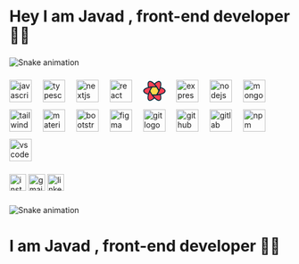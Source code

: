 <h1>Hey I am Javad , front-end developer 🙋‍♂️</h1>

###

<img
  src="https://profile-readme-generator.com/assets/snake.svg"
  alt="Snake animation"
/>

###

<div align="left">
  <img
    src="https://cdn.jsdelivr.net/gh/devicons/devicon/icons/javascript/javascript-original.svg"
    height="40"
    alt="javascript logo"
  />
  <img width="12" />
  <img
    src="https://cdn.jsdelivr.net/gh/devicons/devicon/icons/typescript/typescript-original.svg"
    height="40"
    alt="typescript logo"
  />
  <img width="12" />
  <img
    src="https://cdn.jsdelivr.net/gh/devicons/devicon/icons/nextjs/nextjs-original.svg"
    height="40"
    alt="nextjs logo"
  />
  <img width="12" />
  <img
    src="https://cdn.jsdelivr.net/gh/devicons/devicon/icons/react/react-original.svg"
    height="40"
    alt="react logo"
  />
  <img width="12" />
  <span>
    <svg
      xmlns="http://www.w3.org/2000/svg"
      width="40px"
      height="40px"
      viewBox="0 0 256 230"
      version="1.1"
      preserveAspectRatio="xMidYMid"
    >
      <g>
        <path
          d="M157.980086,142.487022 L153.069644,151.013778 C151.590359,153.58242 148.851879,155.165468 145.887725,155.165468 L108.270548,155.165468 C105.306395,155.165468 102.567914,153.58242 101.088629,151.013778 L96.1777266,142.487022 L157.980086,142.487022 Z M171.727194,118.616863 L163.068777,133.650878 L91.0890359,133.650878 L82.4310791,118.616863 L171.727194,118.616863 Z M163.386935,95.2748201 L171.741007,109.78118 L82.4172662,109.78118 L90.7713381,95.2748201 L163.386935,95.2748201 Z M145.887725,73.2086331 C148.851879,73.2086331 151.590359,74.7916804 153.069644,77.3603227 L158.298245,86.4386762 L95.8600287,86.4386762 L101.088629,77.3603227 C102.567914,74.7916804 105.306395,73.2086331 108.270548,73.2086331 L145.887725,73.2086331 Z"
          fill="#00435B"
        ></path>
        <path
          d="M53.5228243,69.2519666 C49.3557543,49.046027 48.4614888,33.5482436 51.1550425,22.2946934 C52.7570141,15.6017254 55.6858056,10.1416955 60.1392594,6.20237896 C64.8409457,2.0434872 70.7853914,0.00271399669 77.464599,0.00271399669 C88.4833026,0.00271399669 100.066708,5.02738845 112.445608,14.5729445 C117.494731,18.4663991 122.735073,23.1593458 128.177383,28.6544179 C128.610547,28.0967615 129.100183,27.5707574 129.645716,27.0846114 C145.032058,13.3732532 157.986014,4.85421104 169.065645,1.56952494 C175.653591,-0.383548437 181.838857,-0.569619914 187.471409,1.32590625 C193.416935,3.32675759 198.15432,7.46280771 201.496675,13.2560937 C207.012767,22.8171061 208.467426,35.3803455 206.410907,50.8927245 C205.572649,57.2157177 204.139587,64.103296 202.114822,71.5660814 C202.878713,71.6583298 203.644518,71.8277005 204.402582,72.078912 C223.924455,78.5481835 237.747984,85.5050986 246.117081,93.455615 C251.09648,98.1859692 254.348089,103.452282 255.523523,109.281738 C256.764195,115.434739 255.554443,121.606357 252.21598,127.395333 C246.710179,136.942525 236.586635,144.472296 222.164328,150.436421 C216.37329,152.831216 209.821074,155.000103 202.500392,156.950715 C202.834427,157.704922 203.093586,158.505888 203.266881,159.346186 C207.433951,179.552126 208.328217,195.049909 205.634663,206.303459 C204.032691,212.996427 201.1039,218.456457 196.650446,222.395774 C191.94876,226.554666 186.004314,228.595439 179.325107,228.595439 C168.306403,228.595439 156.722997,223.570764 144.344098,214.025209 C139.241235,210.090314 133.943061,205.338818 128.438479,199.768003 C127.872101,200.653965 127.176715,201.477453 126.354284,202.210353 C110.967942,215.921711 98.0139856,224.440753 86.9343548,227.725439 C80.3464094,229.678512 74.1611432,229.864584 68.5285912,227.969058 C62.5830653,225.968206 57.8456799,221.832156 54.5033245,216.03887 C48.9872327,206.477858 47.5325739,193.914618 49.5890933,178.402239 C50.4576511,171.850687 51.9647931,164.692994 54.1070674,156.917346 C53.2696983,156.832501 52.4289017,156.65542 51.5974183,156.379879 C32.0755448,149.910607 18.2520163,142.953692 9.88291895,135.003176 C4.90351995,130.272821 1.65191076,125.006509 0.476476948,119.177053 C-0.76419548,113.024052 0.445556656,106.852434 3.78402002,101.063457 C9.28982045,91.5162659 19.4133646,83.9864941 33.8356726,78.0223691 C39.7992613,75.556218 46.5700659,73.3296382 54.1560449,71.3342936 C53.8857623,70.6726423 53.6723366,69.9769434 53.5228243,69.2519666 Z"
          fill="#002B3B"
        ></path>
        <path
          d="M189.647082,161.332552 C191.588117,160.988559 193.448154,162.232965 193.881519,164.142164 L193.905355,164.25523 L194.112185,165.329619 C200.82206,200.606276 196.095493,218.244604 179.932483,218.244604 C164.118603,218.244604 143.987753,203.193799 119.539933,173.09219 C118.999764,172.427101 118.70835,171.594508 118.715576,170.737729 C118.733331,168.741874 120.335,167.130688 122.316684,167.087425 L122.431425,167.086678 L123.718886,167.095808 C134.00664,167.151581 144.007879,166.792879 153.722602,166.019701 C165.1903,165.107007 177.165126,163.544623 189.647082,161.332552 Z M78.6458633,134.666898 L78.7078446,134.771519 L79.3538232,135.898918 C84.5306616,144.89904 89.9242479,153.441244 95.5345809,161.52553 C102.141724,171.04618 109.571769,180.684341 117.824717,190.440012 C119.101455,191.949222 118.955699,194.189372 117.515334,195.521636 L117.421639,195.605425 L116.591258,196.320149 C89.2852865,219.716955 71.5374632,224.387736 63.3477884,210.332492 C55.3313515,196.574563 58.2377577,171.558816 72.0670066,135.285251 C72.3708961,134.488162 72.9420247,133.821259 73.6828929,133.398394 C75.4143371,132.410139 77.6096238,132.980798 78.6458633,134.666898 Z M203.503403,82.6131343 L203.615296,82.6495484 L204.643048,83.0044846 C238.347807,94.729024 251.153123,107.613829 243.058996,121.658899 C235.142689,135.395415 212.128983,145.396769 174.017881,151.66296 C173.167999,151.802697 172.296021,151.640191 171.553528,151.203694 C169.79981,150.172718 169.213912,147.915277 170.244889,146.16156 C175.703461,136.876387 180.619696,127.637538 184.993594,118.445014 C189.954111,108.019605 194.609306,96.8294082 198.959178,84.8744237 C199.618683,83.061871 201.556008,82.0774197 203.391185,82.580471 L203.503403,82.6131343 Z M84.4464723,76.7099745 C86.2001901,77.740951 86.7860876,79.9983917 85.7551111,81.7521091 C80.2965391,91.0372816 75.3803041,100.27613 71.006406,109.468655 C66.0458889,119.894064 61.3906942,131.084261 57.0408219,143.039245 C56.3678577,144.888789 54.3643854,145.876086 52.4965968,145.300535 L52.384704,145.264121 L51.3569514,144.909184 C17.6521928,133.184645 4.84687687,120.29984 12.9410033,106.25477 C20.8573114,92.5182536 43.8710165,82.5168999 81.9821186,76.2507092 C82.8320004,76.1109723 83.7039793,76.2734775 84.4464723,76.7099745 Z M192.652212,18.9624716 C200.668648,32.7204007 197.762242,57.7361478 183.932993,94.0097128 C183.629104,94.8068024 183.057975,95.4737045 182.317107,95.8965695 C180.585663,96.8848251 178.390376,96.3141662 177.354137,94.6280655 L177.292155,94.5234449 L176.646177,93.396046 C171.469338,84.3959235 166.075752,75.8537196 160.465419,67.7694342 C153.858276,58.2487836 146.428231,48.6106226 138.175283,38.8549521 C136.898545,37.3457421 137.044301,35.1055922 138.484666,33.7733281 L138.578361,33.6895387 L139.408742,32.9748146 C166.714713,9.5780092 184.462537,4.90722821 192.652212,18.9624716 Z M77.4488122,10.5899281 C93.2626919,10.5899281 113.393541,25.6407329 137.841362,55.7423424 C138.381531,56.4074313 138.672945,57.2400244 138.665719,58.0968034 C138.647964,60.0926579 137.046295,61.7038447 135.064611,61.7471068 L134.94987,61.7478547 L133.662408,61.7387247 C123.374654,61.6829511 113.373416,62.0416532 103.658693,62.8148314 C92.1909953,63.7275257 80.2161685,65.2899089 67.7342126,67.5019801 C65.7931775,67.8459735 63.933141,66.601567 63.4997758,64.6923678 L63.4759394,64.5793022 L63.2691102,63.5049136 C56.5592347,28.2282565 61.285802,10.5899281 77.4488122,10.5899281 Z"
          fill="#FF4154"
        ></path>
        <g transform="translate(80.575540, 73.669065)" fill="#FFD94C">
          <path
            d="M30.7189861,-1.39989681e-23 L62.2949309,-1.39989681e-23 C66.9127505,-1.39989681e-23 71.1778947,2.46984572 73.4764482,6.47495629 L89.3310931,34.1008556 C91.6118515,38.0749594 91.6118515,42.9610118 89.3310931,46.9351155 L73.4764482,74.5610148 C71.1778947,78.5661256 66.9127505,81.0359712 62.2949309,81.0359712 L30.7189861,81.0359712 C26.1011664,81.0359712 21.8360221,78.5661256 19.5374686,74.5610148 L3.68282375,46.9351155 C1.40206522,42.9610118 1.40206522,38.0749594 3.68282375,34.1008556 L19.5374686,6.47495629 C21.8360221,2.46984572 26.1011664,-1.39989681e-23 30.7189861,-1.39989681e-23 Z M57.4824555,8.33810638 C62.102714,8.33810638 66.369722,10.8105395 68.667368,14.818982 L79.7231631,34.106775 C81.999395,38.0778585 81.999395,42.9581127 79.7231631,46.9291962 L68.667368,66.216989 C66.369722,70.2254319 62.102714,72.6978647 57.4824555,72.6978647 L35.5314612,72.6978647 C30.9112026,72.6978647 26.6441947,70.2254319 24.3465487,66.216989 L13.2907533,46.9291962 C11.0145216,42.9581127 11.0145216,38.0778585 13.2907533,34.106775 L24.3465487,14.818982 C26.6441947,10.8105395 30.9112026,8.33810638 35.5314612,8.33810638 L57.4824555,8.33810638 Z M52.295383,17.4579102 L40.7185336,17.4579102 C36.1030177,17.4579102 31.8396344,19.925313 29.5402263,23.9272762 L29.5402263,23.9272762 L23.6980045,34.0952652 C21.4129658,38.0722196 21.4129658,42.9637516 23.6980045,46.9407061 L23.6980045,46.9407061 L29.5402263,57.108695 C31.8396344,61.1106583 36.1030177,63.5780609 40.7185336,63.5780609 L40.7185336,63.5780609 L52.295383,63.5780609 C56.9108991,63.5780609 61.1742821,61.1106583 63.4736902,57.108695 L63.4736902,57.108695 L69.3159123,46.9407061 C71.6009508,42.9637516 71.6009508,38.0722196 69.3159123,34.0952652 L69.3159123,34.0952652 L63.4736902,23.9272762 C61.1742821,19.925313 56.9108991,17.4579102 52.295383,17.4579102 L52.295383,17.4579102 Z M47.3007539,26.1868653 C51.9128126,26.1868653 56.1735523,28.6506045 58.4742386,32.6478447 L59.3025013,34.0868787 C61.5939706,38.0681056 61.5939706,42.9678656 59.3025013,46.9490924 L58.4742386,48.3881264 C56.1735523,52.3853665 51.9128126,54.8491059 47.3007539,54.8491059 L45.7131627,54.8491059 C41.101104,54.8491059 36.8403644,52.3853665 34.5396783,48.3881264 L33.7114156,46.9490924 C31.4199463,42.9678656 31.4199463,38.0681056 33.7114156,34.0868787 L34.5396783,32.6478447 C36.8403644,28.6506045 41.101104,26.1868653 45.7131627,26.1868653 L47.3007539,26.1868653 Z M46.5090408,34.7855375 C44.4563249,34.7855375 42.5632677,35.8780363 41.5383478,37.6517615 C40.5136007,39.4251878 40.5136007,41.6107834 41.5383478,43.3842097 C42.5632677,45.1579349 44.4563249,46.2504338 46.5048762,46.2504338 L46.5048762,46.2504338 C48.5575919,46.2504338 50.4506488,45.1579349 51.4755688,43.3842097 C52.5003161,41.6107834 52.5003161,39.4251878 51.4755688,37.6517615 C50.4506488,35.8780363 48.5575919,34.7855375 46.5090408,34.7855375 L46.5090408,34.7855375 Z M2.01124849e-22,40.5179856 L10.3208271,40.5179856"
          ></path>
        </g>
      </g>
    </svg>
  </span>
  <img width="12" />
  <img
    src="https://cdn.jsdelivr.net/gh/devicons/devicon/icons/express/express-original.svg"
    height="40"
    alt="express logo"
  />
  <img width="12" />
  <img
    src="https://cdn.simpleicons.org/nodedotjs/339933"
    height="40"
    alt="nodejs logo"
  />
  <img width="12" />
  <img
    src="https://cdn.jsdelivr.net/gh/devicons/devicon/icons/mongodb/mongodb-original.svg"
    height="40"
    alt="mongodb logo"
  />
  <img width="12" />
  <img
    src="https://cdn.simpleicons.org/tailwindcss/06B6D4"
    height="40"
    alt="tailwindcss logo"
  />
  <img width="12" />
  <img
    src="https://cdn.jsdelivr.net/gh/devicons/devicon/icons/materialui/materialui-original.svg"
    height="40"
    alt="materialui logo"
  />
  <img width="12" />
  <img
    src="https://cdn.jsdelivr.net/gh/devicons/devicon/icons/bootstrap/bootstrap-original.svg"
    height="40"
    alt="bootstrap logo"
  />
  <img width="12" />
  <img
    src="https://cdn.jsdelivr.net/gh/devicons/devicon/icons/figma/figma-original.svg"
    height="40"
    alt="figma logo"
  />
  <img width="12" />
  <img
    src="https://cdn.jsdelivr.net/gh/devicons/devicon/icons/git/git-original.svg"
    height="40"
    alt="git logo"
  />
  <img width="12" />
  <img
    src="https://cdn.jsdelivr.net/gh/devicons/devicon/icons/github/github-original.svg"
    height="40"
    alt="github logo"
  />
  <img width="12" />
  <img
    src="https://cdn.jsdelivr.net/gh/devicons/devicon/icons/gitlab/gitlab-original.svg"
    height="40"
    alt="gitlab logo"
  />
  <img width="12" />
  <img
    src="https://cdn.jsdelivr.net/gh/devicons/devicon/icons/npm/npm-original-wordmark.svg"
    height="40"
    alt="npm logo"
    style="margin-top: 10px"
  />
  <img width="12" />
  <img
    src="https://cdn.jsdelivr.net/gh/devicons/devicon/icons/vscode/vscode-original.svg"
    height="40"
    alt="vscode logo"
    style="margin-top: 10px"
  />
</div>

###

<div align="left">
  <img
    src="https://img.shields.io/static/v1?message=Instagram&logo=instagram&label=&color=E4405F&logoColor=white&labelColor=&style=for-the-badge"
    height="30"
    alt="instagram logo"
  />
  <img
    src="https://img.shields.io/static/v1?message=Gmail&logo=gmail&label=&color=D14836&logoColor=white&labelColor=&style=for-the-badge"
    height="30"
    alt="gmail logo"
  />
  <img
    src="https://img.shields.io/static/v1?message=LinkedIn&logo=linkedin&label=&color=0077B5&logoColor=white&labelColor=&style=for-the-badge"
    height="30"
    alt="linkedin logo"
  />
</div>

###

<img
  src="https://raw.githubusercontent.com/javadyousefi1/javadyousefi1/output/snake.svg"
  alt="Snake animation"
/>

###

<h1 align="left">I am Javad , front-end developer 🙋‍♂️</h1>

###
